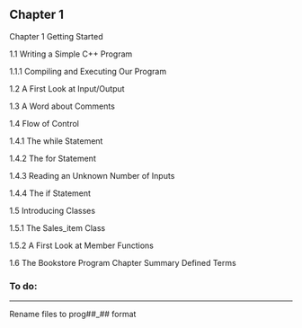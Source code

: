 ## Chapter 1

Chapter 1 Getting Started 

1.1 Writing a Simple C++ Program

1.1.1 Compiling and Executing Our Program 

1.2 A First Look at Input/Output 

1.3 A Word about Comments 

1.4 Flow of Control 

1.4.1 The while Statement 

1.4.2 The for Statement 

1.4.3 Reading an Unknown Number of Inputs 

1.4.4 The if Statement 

1.5 Introducing Classes 

1.5.1 The Sales_item Class 

1.5.2 A First Look at Member Functions 

1.6 The Bookstore Program Chapter Summary Defined Terms



### To do:
----------------

Rename files to prog##_## format
